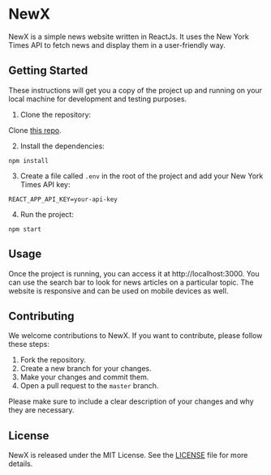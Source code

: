 # NewX

NewX is a simple news website written in ReactJs. It uses the New York Times API to fetch news and display them in a user-friendly way.

## Getting Started

These instructions will get you a copy of the project up and running on your local machine for development and testing purposes.

1. Clone the repository:

Clone [this repo](https://github.com/Avadhkumar-geek/NewsX).

2. Install the dependencies:

```
npm install
```

3. Create a file called `.env` in the root of the project and add your New York Times API key:

```REACT_APP_API_KEY=your-api-key```

4. Run the project:

```
npm start 
```

## Usage

Once the project is running, you can access it at http://localhost:3000. You can use the search bar to look for news articles on a particular topic. The website is responsive and can be used on mobile devices as well.

## Contributing

We welcome contributions to NewX. If you want to contribute, please follow these steps:

1. Fork the repository.
2. Create a new branch for your changes.
3. Make your changes and commit them.
4. Open a pull request to the `master` branch.

Please make sure to include a clear description of your changes and why they are necessary.

## License

NewX is released under the MIT License. See the [LICENSE](LICENSE) file for more details.

